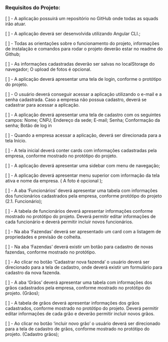 ### Requisitos do Projeto:

[ ] - A aplicação possuirá um repositório no GitHub onde todas as squads irão atuar.

[ ] - A aplicação deverá ser desenvolvida utilizando Angular CLI.;

[ ] - Todas as orientações sobre o funcionamento do projeto, informações de instalação e comandos para rodar o projeto deverão estar no readme do Github;

[ ] - As informações cadastradas deverão ser salvas no localStorage do navegador;
O upload de fotos é opcional.

[ ] - A aplicação deverá apresentar uma tela de login, conforme o protótipo do projeto.

[ ] - O usuário deverá conseguir acessar a aplicação utilizando o e-mail e a senha cadastrada.
Caso a empresa não possua cadastro, deverá se cadastrar para acessar a aplicação.

[ ] - A aplicação deverá apresentar uma tela de cadastro com os seguintes campos:
Nome;
CNPJ;
Endereço da sede;
E-mail;
Senha;
Conformação da senha;
Botão de log in 

[ ] - Quando a empresa acessar a aplicação, deverá ser direcionada para a tela Início.

[ ] - A tela inicial deverá conter cards com informações cadastradas pela empresa, conforme mostrado no protótipo do projeto.

[ ] - A aplicação deverá apresentar uma sidebar com menu de navegação;

[ ] - A aplicação deverá apresentar menu superior com informação da tela ativa e nome da empresa. ( A foto é opcional );

[ ] - A aba ‘Funcionários’ deverá apresentar uma tabela com informações dos funcionários cadastrados pela empresa, conforme protótipo do projeto (2.1. Funcionário);

[ ] - A tabela de funcionários deverá apresentar informações conforme mostrado no protótipo do projeto. Deverá permitir editar informações de cada funcionário e deverá permitir incluir novos funcionários.

[ ] - Na aba ‘Fazendas’ deverá ser apresentado um card com a listagem de propriedades e previsão de colheita.

[ ] - Na aba ‘Fazendas’ deverá existir um botão para cadastro de novas fazendas, conforme mostrado no protótipo.

[ ] - Ao clicar no botão ‘Cadastrar nova fazenda’ o usuário deverá ser direcionado para a tela de cadastro, onde deverá existir um formulário para cadastro da nova fazenda.

[ ] - A aba ‘Grãos’ deverá apresentar uma tabela com informações dos grãos cadastrados pela empresa, conforme mostrado no protótipo do projeto. (Grãos);

[ ] - A tabela de grãos deverá apresentar informações dos grãos cadastrados, conforme mostrado no protótipo do projeto. Deverá permitir editar informações de cada grão e deverão permitir incluir novos grãos.

[ ] - Ao clicar no botão ‘incluir novo grão’ o usuário deverá ser direcionado para a tela de cadastro de grãos, conforme mostrado no protótipo do projeto. (Cadastro grãos);